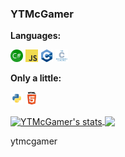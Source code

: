<h3>YTMcGamer</h3>

**Languages:**

<code><img height="20" src="https://raw.githubusercontent.com/github/explore/80688e429a7d4ef2fca1e82350fe8e3517d3494d/topics/csharp/csharp.png"></code>
<code><img height="20" src="https://raw.githubusercontent.com/github/explore/80688e429a7d4ef2fca1e82350fe8e3517d3494d/topics/javascript/javascript.png"></code>
<code><img height="20" src="https://raw.githubusercontent.com/github/explore/80688e429a7d4ef2fca1e82350fe8e3517d3494d/topics/cpp/cpp.png"></code>
<code><img height="20" src="https://raw.githubusercontent.com/github/explore/80688e429a7d4ef2fca1e82350fe8e3517d3494d/topics/c/c.png"></code>

**Only a little:**

<code><img height="20" src="https://raw.githubusercontent.com/github/explore/80688e429a7d4ef2fca1e82350fe8e3517d3494d/topics/python/python.png"></code>
<code><img height="20" src="https://raw.githubusercontent.com/github/explore/80688e429a7d4ef2fca1e82350fe8e3517d3494d/topics/html/html.png"></code>

<a href="https://github.com/YTMcGamer">
  <img align="center" src="https://github-readme-stats.vercel.app/api?username=YTMcGamer&show_icons=true&include_all_commits=true&show_icons=true&title_color=fff&icon_color=79ff97&text_color=9f9f9f&bg_color=232323" alt="YTMcGamer's stats" />
  <a href="https://github.com/YTMcGamer?tab=repositories">
  <img align="center" src="https://github-readme-stats.vercel.app/api/top-langs/?username=YTMcGamer&layout=compact&show_icons=true&title_color=fff&icon_color=79ff97&text_color=9f9f9f&bg_color=232323" />
</a>
</a>
<br>


ytmcgamer
